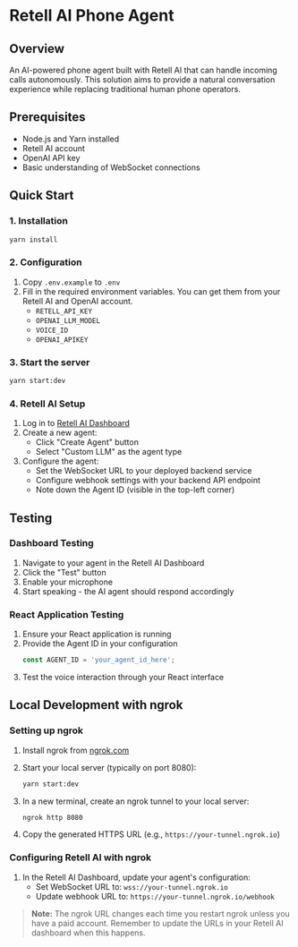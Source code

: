 # Retell AI Phone Agent

## Overview
An AI-powered phone agent built with Retell AI that can handle incoming calls autonomously. This solution aims to provide a natural conversation experience while replacing traditional human phone operators.

## Prerequisites
- Node.js and Yarn installed
- Retell AI account
- OpenAI API key
- Basic understanding of WebSocket connections

## Quick Start

### 1. Installation
```bash
yarn install
```

### 2. Configuration
1. Copy `.env.example` to `.env`
2. Fill in the required environment variables. You can get them from your Retell AI and OpenAI account.
   - `RETELL_API_KEY`
   - `OPENAI_LLM_MODEL`
   - `VOICE_ID`
   - `OPENAI_APIKEY`

### 3. Start the server
```bash
yarn start:dev
```

### 4. Retell AI Setup
1. Log in to [Retell AI Dashboard](https://retellai.com)
2. Create a new agent:
   - Click "Create Agent" button
   - Select "Custom LLM" as the agent type
3. Configure the agent:
   - Set the WebSocket URL to your deployed backend service
   - Configure webhook settings with your backend API endpoint
   - Note down the Agent ID (visible in the top-left corner)

## Testing

### Dashboard Testing
1. Navigate to your agent in the Retell AI Dashboard
2. Click the "Test" button
3. Enable your microphone
4. Start speaking - the AI agent should respond accordingly

### React Application Testing
1. Ensure your React application is running
2. Provide the Agent ID in your configuration
   ```javascript
   const AGENT_ID = 'your_agent_id_here';
   ```
3. Test the voice interaction through your React interface


## Local Development with ngrok

### Setting up ngrok
1. Install ngrok from [ngrok.com](https://ngrok.com)

2. Start your local server (typically on port 8080):
   ```bash
   yarn start:dev
   ```

3. In a new terminal, create an ngrok tunnel to your local server:
   ```bash
   ngrok http 8080
   ```

4. Copy the generated HTTPS URL (e.g., `https://your-tunnel.ngrok.io`)

### Configuring Retell AI with ngrok
1. In the Retell AI Dashboard, update your agent's configuration:
   - Set WebSocket URL to: `wss://your-tunnel.ngrok.io`
   - Update webhook URL to: `https://your-tunnel.ngrok.io/webhook`

> **Note:** The ngrok URL changes each time you restart ngrok unless you have a paid account. Remember to update the URLs in your Retell AI dashboard when this happens.

